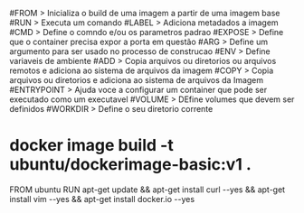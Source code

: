 #FROM > Inicializa o build de uma imagem a partir de uma imagem base
#RUN > Executa um comando
#LABEL > Adiciona metadados a imagem
#CMD > Define o comndo e/ou os parametros padrao
#EXPOSE > Define que o container precisa expor a porta em questão
#ARG > Define um argumento para ser usado no processo de construcao
#ENV > Define variaveis de ambiente
#ADD > Copia arquivos ou diretorios ou arquivos remotos e adiciona ao sistema de arquivos da imagem
#COPY > Copia arquivos ou diretorios e adiciona ao sistema de arquivos da Imagem
#ENTRYPOINT > Ajuda voce a configurar um container que pode ser executado como um executavel
#VOLUME > DEfine volumes que devem ser definidos
#WORKDIR > Define o seu diretorio corrente

# docker image build -t ubuntu/dockerimage-basic:v1 .

FROM ubuntu
RUN apt-get update && apt-get install curl --yes && apt-get install vim --yes && apt-get install docker.io --yes
